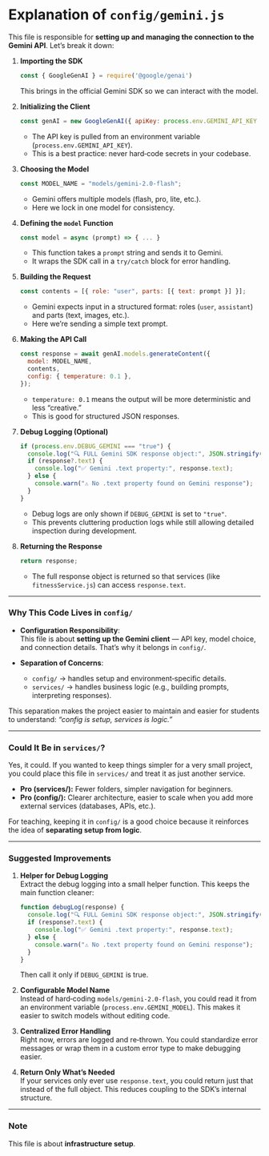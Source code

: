 # Explanation of `config/gemini.js`

This file is responsible for **setting up and managing the connection to the Gemini API**. Let’s break it down:

1. **Importing the SDK**  
   ```js
   const { GoogleGenAI } = require('@google/genai')
   ```  
   This brings in the official Gemini SDK so we can interact with the model.

2. **Initializing the Client**  
   ```js
   const genAI = new GoogleGenAI({ apiKey: process.env.GEMINI_API_KEY })
   ```  
   - The API key is pulled from an environment variable (`process.env.GEMINI_API_KEY`).  
   - This is a best practice: never hard‑code secrets in your codebase.  

3. **Choosing the Model**  
   ```js
   const MODEL_NAME = "models/gemini-2.0-flash";
   ```  
   - Gemini offers multiple models (flash, pro, lite, etc.).  
   - Here we lock in one model for consistency.  

4. **Defining the `model` Function**  
   ```js
   const model = async (prompt) => { ... }
   ```  
   - This function takes a `prompt` string and sends it to Gemini.  
   - It wraps the SDK call in a `try/catch` block for error handling.  

5. **Building the Request**  
   ```js
   const contents = [{ role: "user", parts: [{ text: prompt }] }];
   ```  
   - Gemini expects input in a structured format: roles (`user`, `assistant`) and parts (text, images, etc.).  
   - Here we’re sending a simple text prompt.  

6. **Making the API Call**  
   ```js
   const response = await genAI.models.generateContent({
     model: MODEL_NAME,
     contents,
     config: { temperature: 0.1 },
   });
   ```  
   - `temperature: 0.1` means the output will be more deterministic and less “creative.”  
   - This is good for structured JSON responses.  

7. **Debug Logging (Optional)**  
   ```js
   if (process.env.DEBUG_GEMINI === "true") {
     console.log("🔍 FULL Gemini SDK response object:", JSON.stringify(response, null, 2));
     if (response?.text) {
       console.log("✅ Gemini .text property:", response.text);
     } else {
       console.warn("⚠ No .text property found on Gemini response");
     }
   }
   ```  
   - Debug logs are only shown if `DEBUG_GEMINI` is set to `"true"`.  
   - This prevents cluttering production logs while still allowing detailed inspection during development.  

8. **Returning the Response**  
   ```js
   return response;
   ```  
   - The full response object is returned so that services (like `fitnessService.js`) can access `response.text`.  

---

### Why This Code Lives in `config/`

- **Configuration Responsibility**:  
  This file is about **setting up the Gemini client** — API key, model choice, and connection details. That’s why it belongs in `config/`.  

- **Separation of Concerns**:  
  - `config/` → handles setup and environment‑specific details.  
  - `services/` → handles business logic (e.g., building prompts, interpreting responses).  

This separation makes the project easier to maintain and easier for students to understand: *“config is setup, services is logic.”*  

---

### Could It Be in `services/`?

Yes, it could. If you wanted to keep things simpler for a very small project, you could place this file in `services/` and treat it as just another service.  

- **Pro (services/):** Fewer folders, simpler navigation for beginners.  
- **Pro (config/):** Clearer architecture, easier to scale when you add more external services (databases, APIs, etc.).  

For teaching, keeping it in `config/` is a good choice because it reinforces the idea of **separating setup from logic**.  

---

### Suggested Improvements

1. **Helper for Debug Logging**  
   Extract the debug logging into a small helper function. This keeps the main function cleaner:  
   ```js
   function debugLog(response) {
     console.log("🔍 FULL Gemini SDK response object:", JSON.stringify(response, null, 2));
     if (response?.text) {
       console.log("✅ Gemini .text property:", response.text);
     } else {
       console.warn("⚠ No .text property found on Gemini response");
     }
   }
   ```
   Then call it only if `DEBUG_GEMINI` is true.  

2. **Configurable Model Name**  
   Instead of hard‑coding `models/gemini-2.0-flash`, you could read it from an environment variable (`process.env.GEMINI_MODEL`). This makes it easier to switch models without editing code.  

3. **Centralized Error Handling**  
   Right now, errors are logged and re‑thrown. You could standardize error messages or wrap them in a custom error type to make debugging easier.  

4. **Return Only What’s Needed**  
   If your services only ever use `response.text`, you could return just that instead of the full object. This reduces coupling to the SDK’s internal structure.  

---

### Note  

This file is about **infrastructure setup**. 

